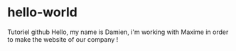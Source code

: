 # hello-world
Tutoriel github
Hello, my name is Damien, i'm working with Maxime in order to make the website of our company !
